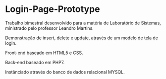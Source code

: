 # Login-Page-Prototype
 Trabalho bimestral desenvolvido para a matéria de Laboratório de Sistemas, ministrado pelo professor Leandro Martins. 
 
 Demonstração de insert, delete e update, através de um modelo de tela de login. 
 
 Front-end baseado em HTML5 e CSS. 
 
 Back-end baseado em PHP7.
 
 Instânciado através do banco de dados relacional MYSQL. 
